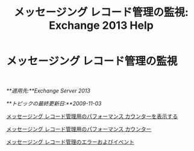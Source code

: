 ﻿---
title: 'メッセージング レコード管理の監視: Exchange 2013 Help'
TOCTitle: メッセージング レコード管理の監視
ms:assetid: bb5aa00a-e2b8-4abe-9943-eccab5a116db
ms:mtpsurl: https://technet.microsoft.com/ja-jp/library/Bb310793(v=EXCHG.150)
ms:contentKeyID: 51407565
ms.date: 04/24/2018
mtps_version: v=EXCHG.150
ms.translationtype: HT
---

# メッセージング レコード管理の監視

 

_**適用先:**Exchange Server 2013_

_**トピックの最終更新日:**2009-11-03_

[メッセージング レコード管理用のパフォーマンス カウンターを表示する](view-performance-counters-for-messaging-records-management-exchange-2013-help.md)

[メッセージング レコード管理用のパフォーマンス カウンター](performance-counters-for-messaging-records-management-exchange-2013-help.md)

[メッセージング レコード管理のエラーおよびイベント](messaging-records-management-errors-and-events-exchange-2013-help.md)

